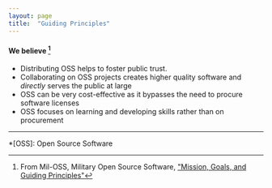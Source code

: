 ```yaml
---
layout: page
title:  "Guiding Principles"
---
```

 
#### We believe [^1]

- Distributing OSS helps to foster public trust.
- Collaborating on OSS projects creates higher quality software and _directly_ 
  serves the public at large  
- OSS can be very cost-effective as it bypasses the need to procure software licenses
- OSS focuses on learning and developing skills rather than on procurement

----

[^1]: From Mil-OSS,
    Military Open Source Software, ["Mission, Goals, and Guiding
    Principles"](http://mil-oss.org/about/our-mission-goals-and-principles)




*[OSS]: Open Source Software
 


